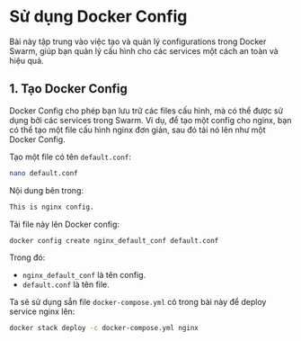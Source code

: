 # Sử dụng Docker Config

Bài này tập trung vào việc tạo và quản lý configurations trong Docker Swarm, giúp bạn quản lý cấu hình cho các services một cách an toàn và hiệu quả.

## 1. Tạo Docker Config

Docker Config cho phép bạn lưu trữ các files cấu hình, mà có thể được sử dụng bởi các services trong Swarm. Ví dụ, để tạo một config cho nginx, bạn có thể tạo một file cấu hình nginx đơn giản, sau đó tải nó lên như một Docker Config.

Tạo một file có tên `default.conf`:

```bash
nano default.conf
```

Nội dung bên trong:

```bash
This is nginx config.
```

Tải file này lên Docker config:

```bash
docker config create nginx_default_conf default.conf
```

Trong đó:
* `nginx_default_conf` là tên config.
* `default.conf` là tên file.

Ta sẽ sử dụng sẵn file `docker-compose.yml` có trong bài này để deploy service nginx lên:

```bash
docker stack deploy -c docker-compose.yml nginx
```